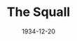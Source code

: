---
title: The Squall
date: 1934-12-20
closing_date:
layout: productions
featured_image:
image_caption:
image_credit:
playbill:
Theatre: Theatre Jacksonville
cast:
- Manuela: Bobbie Landers
- Juan Mendez: Charles Luckie
- Finito: Drummond Paul
- Pedro: George Nichols
- Anita: Isabel Mead
- Don Diego: Joseph Byrnes
- Nubi: Lydia Fabian
- Dona Paca: Maria Greason
- Dolores Mendez: Pauline Entenza
- Jose Mendez: Virgil Perry
- Padre Molina: William Courtney
- El Moro: Winston Fowler
crew:
- Director: Winston Fowler
understudies:
orchestra:
external_links:
---